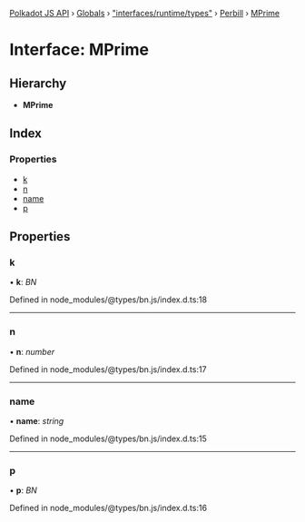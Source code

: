 [Polkadot JS API](../README.md) › [Globals](../globals.md) › ["interfaces/runtime/types"](../modules/_interfaces_runtime_types_.md) › [Perbill](_interfaces_runtime_types_.perbill.md) › [MPrime](_interfaces_runtime_types_.perbill.mprime.md)

# Interface: MPrime

## Hierarchy

* **MPrime**

## Index

### Properties

* [k](_interfaces_runtime_types_.perbill.mprime.md#k)
* [n](_interfaces_runtime_types_.perbill.mprime.md#n)
* [name](_interfaces_runtime_types_.perbill.mprime.md#name)
* [p](_interfaces_runtime_types_.perbill.mprime.md#p)

## Properties

###  k

• **k**: *BN*

Defined in node_modules/@types/bn.js/index.d.ts:18

___

###  n

• **n**: *number*

Defined in node_modules/@types/bn.js/index.d.ts:17

___

###  name

• **name**: *string*

Defined in node_modules/@types/bn.js/index.d.ts:15

___

###  p

• **p**: *BN*

Defined in node_modules/@types/bn.js/index.d.ts:16
